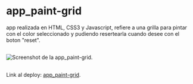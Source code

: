 # app_paint-grid
app realizada en HTML, CSS3 y Javascript, refiere a una grilla para pintar con el color seleccionado y pudiendo resertearla cuando desee con el boton "reset".

##
![Screenshot de la app_paint-grid.](https://drive.google.com/drive/u/0/folders/1kUCjIoV9VjtFDtLW7girKAA1WvkYGUKV)
##
Link al deploy:  [app_paint-grid](https://app-paint-grid.vercel.app/).
